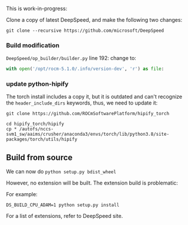 

This is work-in-progress:


Clone a copy of latest DeepSpeed, and make the following two changes:
```
git clone --recursive https://github.com/microsoft/DeepSpeed
```


### Build modification

`DeepSpeed/op_builder/builder.py` line 192: 
change to: 
```python
with open('/opt/rocm-5.1.0/.info/version-dev', 'r') as file:
```

### update python-hipify

The torch install includes a copy it, but it is outdated and can't recognize the `header_include_dirs` keywords, thus, we need to update it:

```
git clone https://github.com/ROCmSoftwarePlatform/hipify_torch

cd hipify_torch/hipify
cp * /autofs/nccs-svm1_sw/aaims/crusher/anaconda3/envs/torch/lib/python3.8/site-packages/torch/utils/hipify
```


## Build from source

We can now do `python setup.py bdist_wheel`

However, no extension will be built. The extension build is problematic:

For example:

```
DS_BUILD_CPU_ADAM=1 python setup.py install
```
For a list of extensions, refer to DeepSpeed site.

